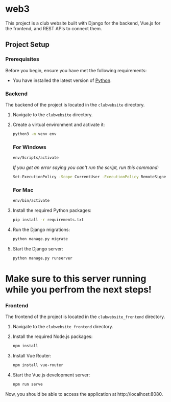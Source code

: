 # web3

This project is a club website built with Django for the backend, Vue.js for the frontend, and REST APIs to connect them.

## Project Setup

### Prerequisites

Before you begin, ensure you have met the following requirements:

- You have installed the latest version of [Python](https://www.python.org/downloads/).

### Backend

The backend of the project is located in the `clubwebsite` directory.

1. Navigate to the `clubwebsite` directory.

2. Create a virtual environment and activate it:

    ```bash
    python3 -m venv env
    ```

    ### For Windows
    ```bash
    env/Scripts/activate
    ```

    *If you get an error saying you can't run the script, run this command:*
    ```bash
    Set-ExecutionPolicy -Scope CurrentUser -ExecutionPolicy RemoteSigned
    ```

    ### For Mac
    ```bash
    env/bin/activate  
    ```

3. Install the required Python packages:

    ```bash
    pip install -r requirements.txt
    ```

4. Run the Django migrations:

    ```bash
    python manage.py migrate
    ```

5. Start the Django server:

    ```bash
    python manage.py runserver
    ```

# Make sure to this server running while you perfrom the next steps!

### Frontend

The frontend of the project is located in the `clubwebsite_frontend` directory.

1. Navigate to the `clubwebsite_frontend` directory.

2. Install the required Node.js packages:

    ```bash
    npm install
    ```

3. Install Vue Router:

    ```bash
    npm install vue-router
    ```

4. Start the Vue.js development server:

    ```bash
    npm run serve
    ```

Now, you should be able to access the application at http://localhost:8080.

